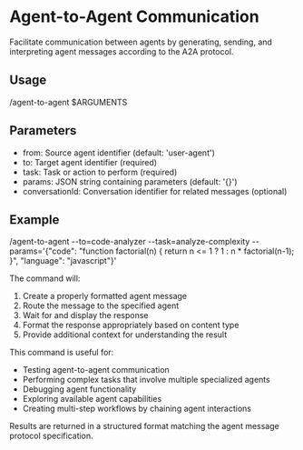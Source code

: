 # Agent-to-Agent Communication

Facilitate communication between agents by generating, sending, and interpreting agent messages according to the A2A protocol.

## Usage
/agent-to-agent $ARGUMENTS

## Parameters
- from: Source agent identifier (default: 'user-agent')
- to: Target agent identifier (required)
- task: Task or action to perform (required)
- params: JSON string containing parameters (default: '{}')
- conversationId: Conversation identifier for related messages (optional)

## Example
/agent-to-agent --to=code-analyzer --task=analyze-complexity --params='{"code": "function factorial(n) { return n <= 1 ? 1 : n * factorial(n-1); }", "language": "javascript"}'

The command will:
1. Create a properly formatted agent message
2. Route the message to the specified agent
3. Wait for and display the response
4. Format the response appropriately based on content type
5. Provide additional context for understanding the result

This command is useful for:
- Testing agent-to-agent communication
- Performing complex tasks that involve multiple specialized agents
- Debugging agent functionality
- Exploring available agent capabilities
- Creating multi-step workflows by chaining agent interactions

Results are returned in a structured format matching the agent message protocol specification.

